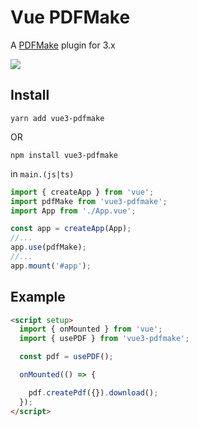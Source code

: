 # Vue PDFMake

A [PDFMake](http://pdfmake.org/#/) plugin for 3.x

<img src="https://img.shields.io/npm/v/vue3-pdfmake?label=&style=for-the-badge" />

## Install

`yarn add vue3-pdfmake`

OR

`npm install vue3-pdfmake`

in `main.(js|ts)`

```js
import { createApp } from 'vue';
import pdfMake from 'vue3-pdfmake';
import App from './App.vue';

const app = createApp(App);
//...
app.use(pdfMake);
//...
app.mount('#app');
```

## Example

```html
<script setup>
  import { onMounted } from 'vue';
  import { usePDF } from 'vue3-pdfmake';

  const pdf = usePDF();

  onMounted(() => {

    pdf.createPdf({}).download();
  });
</script>
```
